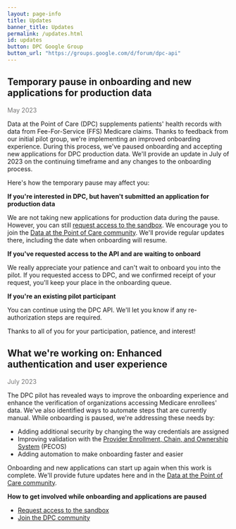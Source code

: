 ```yaml
---
layout: page-info
title: Updates
banner_title: Updates
permalink: /updates.html
id: updates
button: DPC Google Group
button_url: "https://groups.google.com/d/forum/dpc-api"
---
```


## Temporary pause in onboarding and new applications for production data

<span style="color:#767676">May 2023</span>

Data at the Point of Care (DPC) supplements patients' health records with data from Fee-For-Service (FFS) Medicare claims. Thanks to feedback from our initial pilot group, we're implementing an improved onboarding experience. During this process, we've paused onboarding and accepting new applications for DPC production data. We'll provide an update in July of 2023 on the continuing timeframe and any changes to the onboarding process.

Here's how the temporary pause may affect you:

**If you're interested in DPC, but haven't submitted an application for production data**

We are not taking new applications for production data during the pause. However, you can still [request access to the sandbox](https://sandbox.dpc.cms.gov/users/sign_up). We encourage you to join the [Data at the Point of Care community](https://groups.google.com/d/forum/dpc-api). We'll provide regular updates there, including the date when onboarding will resume.

**If you've requested access to the API and are waiting to onboard**

We really appreciate your patience and can't wait to onboard you into the pilot. If you requested access to DPC, and we confirmed receipt of your request, you'll keep your place in the onboarding queue.

**If you're an existing pilot participant**

You can continue using the DPC API. We'll let you know if any re-authorization steps are required.

Thanks to all of you for your participation, patience, and interest!

## What we're working on: Enhanced authentication and user experience

<span style="color:#767676">July 2023</span>

The DPC pilot has revealed ways to improve the onboarding experience and enhance the verification of organizations accessing Medicare enrollees' data. We've also identified ways to automate steps that are currently manual. While onboarding is paused, we're addressing these needs by:

- Adding additional security by changing the way credentials are assigned
- Improving validation with the [Provider Enrollment, Chain, and Ownership System](https://pecos.cms.hhs.gov/pecos/login.do#headingLv1) (PECOS)
- Adding automation to make onboarding faster and easier

Onboarding and new applications can start up again when this work is complete. We'll provide future updates here and in the [Data at the Point of Care community](https://groups.google.com/g/dpc-api).

**How to get involved while onboarding and applications are paused**
- [Request access to the sandbox](https://sandbox.dpc.cms.gov/users/sign_up)
- [Join the DPC community](https://groups.google.com/g/dpc-api)

